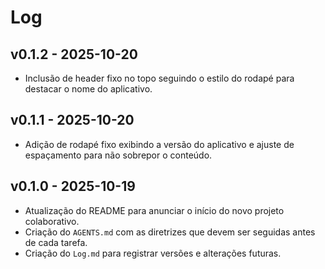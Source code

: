 # Log

## v0.1.2 - 2025-10-20
- Inclusão de header fixo no topo seguindo o estilo do rodapé para destacar o nome do aplicativo.

## v0.1.1 - 2025-10-20
- Adição de rodapé fixo exibindo a versão do aplicativo e ajuste de espaçamento para não sobrepor o conteúdo.

## v0.1.0 - 2025-10-19
- Atualização do README para anunciar o início do novo projeto colaborativo.
- Criação do `AGENTS.md` com as diretrizes que devem ser seguidas antes de cada tarefa.
- Criação do `Log.md` para registrar versões e alterações futuras.

